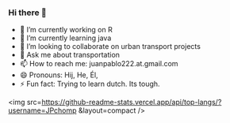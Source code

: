 ### Hi there 👋

- 🔭 I’m currently working on R
- 🌱 I’m currently learning java
- 👯 I’m looking to collaborate on urban transport projects
- 💬 Ask me about transportation
- 📫 How to reach me: juanpablo222.at.gmail.com
- 😄 Pronouns: Hij, He, Él,
- ⚡ Fun fact: Trying to learn dutch. Its tough.

<img src=https://github-readme-stats.vercel.app/api/top-langs/?username=JPchomp &layout=compact />

